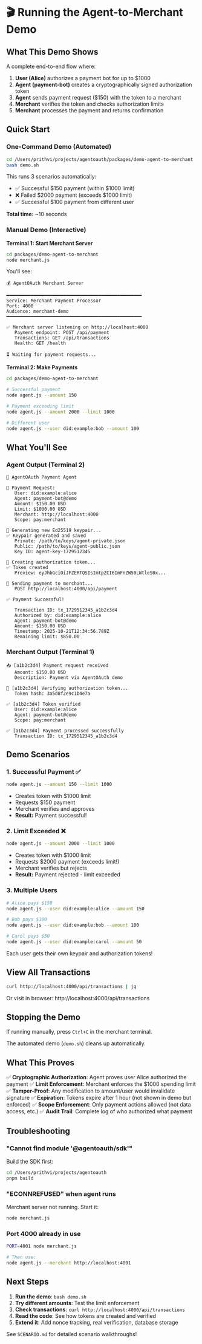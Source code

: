 # 🎬 Running the Agent-to-Merchant Demo

## What This Demo Shows

A complete end-to-end flow where:
1. **User (Alice)** authorizes a payment bot for up to $1000
2. **Agent (payment-bot)** creates a cryptographically signed authorization token
3. **Agent** sends payment request ($150) with the token to a merchant
4. **Merchant** verifies the token and checks authorization limits
5. **Merchant** processes the payment and returns confirmation

## Quick Start

### One-Command Demo (Automated)

```bash
cd /Users/prithvi/projects/agentoauth/packages/demo-agent-to-merchant
bash demo.sh
```

This runs 3 scenarios automatically:
- ✅ Successful $150 payment (within $1000 limit)
- ❌ Failed $2000 payment (exceeds $1000 limit)  
- ✅ Successful $100 payment from different user

**Total time:** ~10 seconds

### Manual Demo (Interactive)

**Terminal 1: Start Merchant Server**
```bash
cd packages/demo-agent-to-merchant
node merchant.js
```

You'll see:
```
💰 AgentOAuth Merchant Server

━━━━━━━━━━━━━━━━━━━━━━━━━━━━━━━━━━━━━━━━━━━━━━━━━━
Service: Merchant Payment Processor
Port: 4000
Audience: merchant-demo
━━━━━━━━━━━━━━━━━━━━━━━━━━━━━━━━━━━━━━━━━━━━━━━━━━

✅ Merchant server listening on http://localhost:4000
   Payment endpoint: POST /api/payment
   Transactions: GET /api/transactions
   Health: GET /health

⏳ Waiting for payment requests...
```

**Terminal 2: Make Payments**
```bash
cd packages/demo-agent-to-merchant

# Successful payment
node agent.js --amount 150

# Payment exceeding limit
node agent.js --amount 2000 --limit 1000

# Different user
node agent.js --user did:example:bob --amount 100
```

## What You'll See

### Agent Output (Terminal 2)

```
🤖 AgentOAuth Payment Agent

📝 Payment Request:
   User: did:example:alice
   Agent: payment-bot@demo
   Amount: $150.00 USD
   Limit: $1000.00 USD
   Merchant: http://localhost:4000
   Scope: pay:merchant

🔑 Generating new Ed25519 keypair...
✅ Keypair generated and saved
   Private: /path/to/keys/agent-private.json
   Public: /path/to/keys/agent-public.json
   Key ID: agent-key-1729512345

🎫 Creating authorization token...
✅ Token created
   Preview: eyJhbGciOiJFZERTQSIsImtpZCI6ImFnZW50LWtleS0x...

💸 Sending payment to merchant...
   POST http://localhost:4000/api/payment

✅ Payment Successful!

   Transaction ID: tx_1729512345_a1b2c3d4
   Authorized by: did:example:alice
   Agent: payment-bot@demo
   Amount: $150.00 USD
   Timestamp: 2025-10-21T12:34:56.789Z
   Remaining limit: $850.00
```

### Merchant Output (Terminal 1)

```
📥 [a1b2c3d4] Payment request received
   Amount: $150.00 USD
   Description: Payment via AgentOAuth demo

🔐 [a1b2c3d4] Verifying authorization token...
   Token hash: 3a5d8f2e9c1b4e7a

✅ [a1b2c3d4] Token verified
   User: did:example:alice
   Agent: payment-bot@demo
   Scope: pay:merchant

✅ [a1b2c3d4] Payment processed successfully
   Transaction ID: tx_1729512345_a1b2c3d4
```

## Demo Scenarios

### 1. Successful Payment ✅

```bash
node agent.js --amount 150 --limit 1000
```

- Creates token with $1000 limit
- Requests $150 payment
- Merchant verifies and approves
- **Result:** Payment successful!

### 2. Limit Exceeded ❌

```bash
node agent.js --amount 2000 --limit 1000
```

- Creates token with $1000 limit
- Requests $2000 payment (exceeds limit!)
- Merchant verifies but rejects
- **Result:** Payment rejected - limit exceeded

### 3. Multiple Users

```bash
# Alice pays $150
node agent.js --user did:example:alice --amount 150

# Bob pays $100  
node agent.js --user did:example:bob --amount 100

# Carol pays $50
node agent.js --user did:example:carol --amount 50
```

Each user gets their own keypair and authorization tokens!

## View All Transactions

```bash
curl http://localhost:4000/api/transactions | jq
```

Or visit in browser: http://localhost:4000/api/transactions

## Stopping the Demo

If running manually, press `Ctrl+C` in the merchant terminal.

The automated demo (`demo.sh`) cleans up automatically.

## What This Proves

✅ **Cryptographic Authorization**: Agent proves user Alice authorized the payment
✅ **Limit Enforcement**: Merchant enforces the $1000 spending limit
✅ **Tamper-Proof**: Any modification to amount/user would invalidate signature
✅ **Expiration**: Tokens expire after 1 hour (not shown in demo but enforced)
✅ **Scope Enforcement**: Only payment actions allowed (not data access, etc.)
✅ **Audit Trail**: Complete log of who authorized what payment

## Troubleshooting

### "Cannot find module '@agentoauth/sdk'"

Build the SDK first:
```bash
cd /Users/prithvi/projects/agentoauth
pnpm build
```

### "ECONNREFUSED" when agent runs

Merchant server not running. Start it:
```bash
node merchant.js
```

### Port 4000 already in use

```bash
PORT=4001 node merchant.js

# Then use:
node agent.js --merchant http://localhost:4001
```

## Next Steps

1. **Run the demo**: `bash demo.sh`
2. **Try different amounts**: Test the limit enforcement
3. **Check transactions**: `curl http://localhost:4000/api/transactions`
4. **Read the code**: See how tokens are created and verified
5. **Extend it**: Add nonce tracking, real verification, database storage

See `SCENARIO.md` for detailed scenario walkthroughs!

